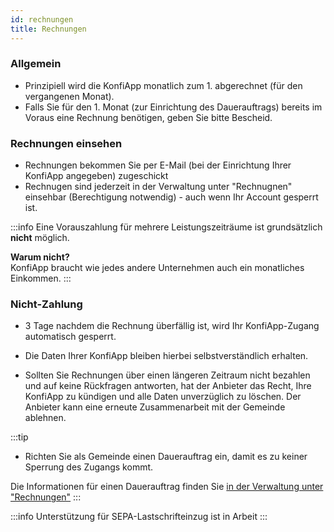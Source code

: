 ```yaml
---
id: rechnungen
title: Rechnungen
---
```


### Allgemein
- Prinzipiell wird die KonfiApp monatlich zum 1. abgerechnet (für den vergangenen Monat).
- Falls Sie für den 1. Monat (zur Einrichtung des Dauerauftrags) bereits im Voraus eine Rechnung benötigen, geben Sie bitte Bescheid.

### Rechnungen einsehen
- Rechnungen bekommen Sie per E-Mail (bei der Einrichtung Ihrer KonfiApp angegeben) zugeschickt
- Rechnugen sind jederzeit in der Verwaltung unter "Rechnugnen" einsehbar (Berechtigung notwendig) - auch wenn Ihr Account gesperrt ist.

:::info
Eine Vorauszahlung für mehrere Leistungszeiträume ist grundsätzlich **nicht** möglich.

**Warum nicht?**<br/>KonfiApp braucht wie jedes andere Unternehmen auch ein monatliches Einkommen.
:::

### Nicht-Zahlung
- 3 Tage nachdem die Rechnung überfällig ist, wird Ihr KonfiApp-Zugang automatisch gesperrt.
- Die Daten Ihrer KonfiApp bleiben hierbei selbstverständlich erhalten.

- Sollten Sie Rechnungen über einen längeren Zeitraum nicht bezahlen und auf keine Rückfragen antworten, hat der Anbieter das Recht, Ihre KonfiApp zu kündigen und alle Daten unverzüglich zu löschen. Der Anbieter kann eine erneute Zusammenarbeit mit der Gemeinde ablehnen.

:::tip
- Richten Sie als Gemeinde einen Dauerauftrag ein, damit es zu keiner Sperrung des Zugangs kommt.

Die Informationen für einen Dauerauftrag finden Sie [in der Verwaltung unter "Rechnungen"](https://verwaltung.konfiapp.de/invoices/)
:::

:::info
Unterstützung für SEPA-Lastschrifteinzug ist in Arbeit
:::